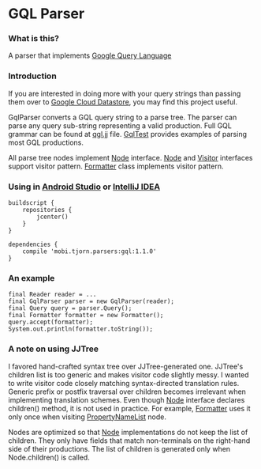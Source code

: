 # GQL Parser

### What is this?
A parser that implements [Google Query Language](https://cloud.google.com/datastore/docs/apis/gql/gql_reference)

### Introduction
If you are interested in doing more with your query strings than passing them over 
to [Google Cloud Datastore](https://cloud.google.com/datastore/), you may find this project useful.

GqlParser converts a GQL query string to a parse tree. 
The parser can parse any query sub-string representing a valid production. 
Full GQL grammar can be found at [qgl.jj](src/main/javacc/mobi/tjorn/parsers/gql/gql.jj) file.
[GqlTest](src/test/java/mobi/tjorn/parsers/GqlTest.java) provides examples of parsing most GQL productions.

All parse tree nodes implement [Node](src/main/java/mobi/tjorn/parsers/gql/Node.java) interface.
[Node](src/main/java/mobi/tjorn/parsers/gql/Node.java) 
and [Visitor](src/main/java/mobi/tjorn/parsers/gql/Visitor.java) interfaces support visitor pattern.
[Formatter](src/main/java/mobi/tjorn/parsers/gql/Formatter.java) class implements visitor pattern.

### Using in [Android Studio](https://developer.android.com/studio/index.html) or [IntelliJ IDEA](https://www.jetbrains.com/idea/)

```
buildscript {
    repositories {
        jcenter()
    }
}
```

```
dependencies {
    compile 'mobi.tjorn.parsers:gql:1.1.0'
}
```

### An example

```
final Reader reader = ...
final GqlParser parser = new GqlParser(reader);
final Query query = parser.Query();
final Formatter formatter = new Formatter();
query.accept(formatter);
System.out.println(formatter.toString());
```

### A note on using JJTree
I favored hand-crafted syntax tree over JJTree-generated one.
JJTree's children list is too generic and makes visitor code slightly messy.
I wanted to write visitor code closely matching syntax-directed translation rules. 
Generic prefix or postfix traversal over children becomes irrelevant 
when implementing translation schemes.
Even though [Node](src/main/java/mobi/tjorn/parsers/gql/Node.java) interface 
declares children() method, it is not used in practice.
For example, [Formatter](src/main/java/mobi/tjorn/parsers/gql/Formatter.java) 
uses it only once when visiting 
[PropertyNameList](src/main/java/mobi/tjorn/parsers/gql/PropertyNameList.java) node.

Nodes are optimized so that [Node](src/main/java/mobi/tjorn/parsers/gql/Node.java) implementations 
do not keep the list of children.
They only have fields that match non-terminals on the right-hand side of their productions. 
The list of children is generated only when Node.children() is called.
